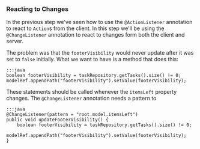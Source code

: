 ### Reacting to Changes

In the previous step we've seen how to use the `@ActionListener` annotation to react to `Action`s from the client.
In this step we'll be using the `@ChangeListener` annotation to react to changes form both the client and server.

The problem was that the `footerVisibility` would never update after it was set to `false` initially.
What we want to have is a method that does this:

    :::java
    boolean footerVisibility = taskRepository.getTasks().size() != 0;
    modelRef.appendPath("footerVisibility").setValue(footerVisibility);

These statements should be called whenever the `itemsLeft` property changes.
The `@ChangeListener` annotation needs a pattern to

    :::java
    @ChangeListener(pattern = "root.model.itemsLeft")
    public void updateFooterVisibility() {
        boolean footerVisibility = taskRepository.getTasks().size() != 0;
        modelRef.appendPath("footerVisibility").setValue(footerVisibility);
    }




